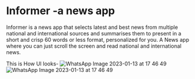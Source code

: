 # Informer -a news app
Informer is a news app that selects latest and best news from multiple national and international sources and summarises them to present in a short and crisp 60 words or less format, personalized for you.
A News app where you can just scroll the screen and read national and international news.

This is How UI looks-
![WhatsApp Image 2023-01-13 at 17 46 49](https://user-images.githubusercontent.com/94397716/212319438-0a4fe444-6d63-48af-a0fb-617f0c76fdbe.jpg)
![WhatsApp Image 2023-01-13 at 17 46 49](https://user-images.githubusercontent.com/94397716/212319478-e3b2e3ca-270f-4cde-842f-c833fbf1fe33.jpg)
